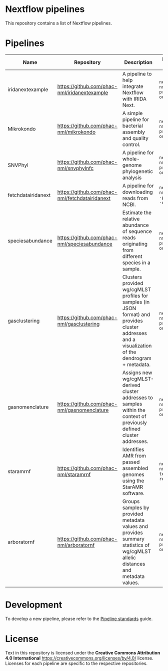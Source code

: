 # Nextflow pipelines

This repository contains a list of Nextflow pipelines.

# Pipelines

| Name    | Repository                 | Description      | Run in Nextflow with provided test data |
|---------|----------------------------|------------------|---|
| iridanextexample | <https://github.com/phac-nml/iridanextexample> | A pipeline to help integrate Nextflow with IRIDA Next. | `nextflow run phac-nml/iridanextexample -profile test,docker --outdir results` |
| Mikrokondo | <https://github.com/phac-nml/mikrokondo> | A simple pipeline for bacterial assembly and quality control. | `nextflow run phac-nml/mikrokondo -profile test,docker --outdir results` |
| SNVPhyl | <https://github.com/phac-nml/snvphylnfc> | A pipeline for whole-genome phylogenetic analysis | `nextflow run phac-nml/snvphylnfc -profile test,docker --outdir results` |
| fetchdatairidanext | <https://github.com/phac-nml/fetchdatairidanext> | A pipeline for downloading reads from NCBI. | `nextflow run phac-nml/fetchdatairidanext -profile test,docker --outdir results` |
| speciesabundance | <https://github.com/phac-nml/speciesabundance> | Estimate the relative abundance of sequence reads originating from different species in a sample. | `nextflow run phac-nml/speciesabundance -profile test,docker --outdir results` |
| gasclustering | <https://github.com/phac-nml/gasclustering> | Clusters provided wg/cgMLST profiles for samples (in JSON format) and provides cluster addresses and a visualization of the dendrogram + metadata. | `nextflow run phac-nml/gasclustering -profile test,docker --outdir results` |
| gasnomenclature | <https://github.com/phac-nml/gasnomenclature> | Assigns new wg/cgMLST-derived cluster addresses to samples within the context of previously defined cluster addresses. | `nextflow run phac-nml/gasnomenclature -profile test,docker --outdir results` |
| staramrnf | <https://github.com/phac-nml/staramrnf> | Identifies AMR from passed assembled genomes using the StarAMR software. | `nextflow run phac-nml/staramrnf -profile test,docker --outdir results` |
| arboratornf | <https://github.com/phac-nml/arboratornf> | Groups samples by provided metadata values and provides summary statistics of wg/cgMLST allelic distances and metadata values. | `nextflow run phac-nml/arboratornf -profile test,docker --outdir results` |

# Development

To develop a new pipeline, please refer to the [Pipeline standards][pipeline-standards] guide.

# License

Text in this repository is licensed under the **Creative Commons Attribution 4.0 International** <https://creativecommons.org/licenses/by/4.0/> license. Licenses for each pipeline are specific to the respective repositories.

[pipeline-standards]: https://github.com/phac-nml/pipeline-standards
